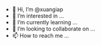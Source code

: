 - 👋 Hi, I’m @xuangiap
- 👀 I’m interested in ...
- 🌱 I’m currently learning ...
- 💞️ I’m looking to collaborate on ...
- 📫 How to reach me ...

<!---
 ✨ special ✨ 
--->
